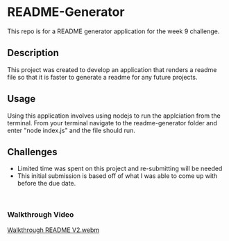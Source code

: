 # README-Generator
This repo is for a README generator application for the week 9 challenge.

## Description
This project was created to develop an application that renders a readme file so that it is faster to generate a readme for any future projects.

## Usage 
Using this application involves using nodejs to run the applciation from the terminal.
From your terminal navigate to the readme-generator folder and enter "node index.js" and the file should run. 

## Challenges
* Limited time was spent on this project and re-submitting will be needed
* This initial submission is based off of what I was able to come up with before the due date.
<br>

### Walkthrough Video 

[Walkthrough README V2.webm](https://user-images.githubusercontent.com/119633009/222620554-d1265fc3-9592-44f5-b2bc-8bd905606238.webm)
